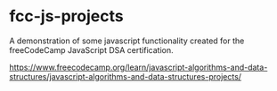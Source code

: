 # fcc-js-projects

A demonstration of some javascript functionality created for the freeCodeCamp JavaScript DSA certification.

https://www.freecodecamp.org/learn/javascript-algorithms-and-data-structures/javascript-algorithms-and-data-structures-projects/